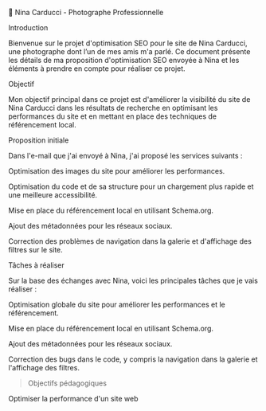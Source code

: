 📸 Nina Carducci - Photographe Professionnelle

 
 Introduction


Bienvenue sur le projet d'optimisation SEO pour le site de Nina Carducci, une photographe dont l’un de mes amis m'a parlé. Ce document présente les détails de ma proposition d'optimisation SEO envoyée à Nina et les éléments à prendre en compte pour réaliser ce projet.
 
 
 Objectif


Mon objectif principal dans ce projet est d'améliorer la visibilité du site de Nina Carducci dans les résultats de recherche en optimisant les performances du site et en mettant en place des techniques de référencement local.


Proposition initiale


Dans l'e-mail que j'ai envoyé à Nina, j'ai proposé les services suivants :

Optimisation des images du site pour améliorer les performances.

Optimisation du code et de sa structure pour un chargement plus rapide et une meilleure accessibilité.

Mise en place du référencement local en utilisant Schema.org.

Ajout des métadonnées pour les réseaux sociaux.

Correction des problèmes de navigation dans la galerie et d'affichage des filtres sur le site.


 Tâches à réaliser


Sur la base des échanges avec Nina, voici les principales tâches que je vais réaliser :

Optimisation globale du site pour améliorer les performances et le référencement.

Mise en place du référencement local en utilisant Schema.org.

Ajout des métadonnées pour les réseaux sociaux.

Correction des bugs dans le code, y compris la navigation dans la galerie et l'affichage des filtres.


> Objectifs pédagogiques


Optimiser la performance d'un site web
